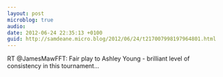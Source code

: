 ```yaml
---
layout: post
microblog: true
audio: 
date: 2012-06-24 22:35:13 +0100
guid: http://samdeane.micro.blog/2012/06/24/t217007998197964801.html
---
```

RT @JamesMawFFT: Fair play to Ashley Young - brilliant level of consistency in this tournament...
